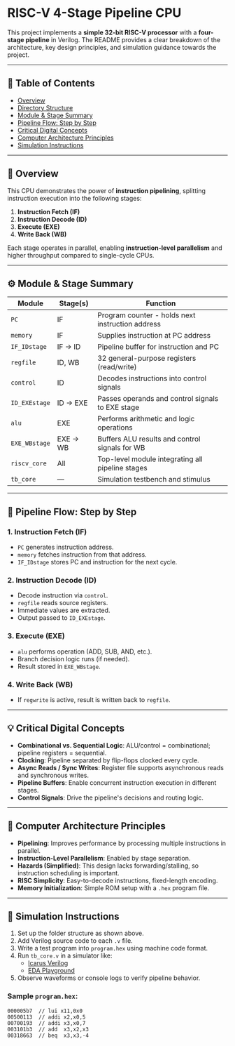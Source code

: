 # RISC-V 4-Stage Pipeline CPU

This project implements a **simple 32-bit RISC-V processor** with a **four-stage pipeline** in Verilog. The README provides a clear breakdown of the architecture, key design principles, and simulation guidance towards the project.

---

## 📑 Table of Contents

- [Overview](#overview)
- [Directory Structure](#directory-structure)
- [Module & Stage Summary](#module--stage-summary)
- [Pipeline Flow: Step by Step](#pipeline-flow-step-by-step)
- [Critical Digital Concepts](#critical-digital-concepts)
- [Computer Architecture Principles](#computer-architecture-principles)
- [Simulation Instructions](#simulation-instructions)

---

## 🔧 Overview

This CPU demonstrates the power of **instruction pipelining**, splitting instruction execution into the following stages:

1. **Instruction Fetch (IF)**
2. **Instruction Decode (ID)**
3. **Execute (EXE)**
4. **Write Back (WB)**

Each stage operates in parallel, enabling **instruction-level parallelism** and higher throughput compared to single-cycle CPUs.

---
## ⚙️ Module & Stage Summary

| Module        | Stage(s)      | Function                                                |
|---------------|---------------|----------------------------------------------------------|
| `PC`          | IF            | Program counter - holds next instruction address         |
| `memory`      | IF            | Supplies instruction at PC address                       |
| `IF_IDstage`  | IF → ID       | Pipeline buffer for instruction and PC                   |
| `regfile`     | ID, WB        | 32 general-purpose registers (read/write)                |
| `control`     | ID            | Decodes instructions into control signals                |
| `ID_EXEstage` | ID → EXE      | Passes operands and control signals to EXE stage         |
| `alu`         | EXE           | Performs arithmetic and logic operations                 |
| `EXE_WBstage` | EXE → WB      | Buffers ALU results and control signals for WB           |
| `riscv_core`  | All           | Top-level module integrating all pipeline stages         |
| `tb_core`     | —             | Simulation testbench and stimulus                        |

---

## 🔄 Pipeline Flow: Step by Step

### 1. **Instruction Fetch (IF)**
- `PC` generates instruction address.
- `memory` fetches instruction from that address.
- `IF_IDstage` stores PC and instruction for the next cycle.

### 2. **Instruction Decode (ID)**
- Decode instruction via `control`.
- `regfile` reads source registers.
- Immediate values are extracted.
- Output passed to `ID_EXEstage`.

### 3. **Execute (EXE)**
- `alu` performs operation (ADD, SUB, AND, etc.).
- Branch decision logic runs (if needed).
- Result stored in `EXE_WBstage`.

### 4. **Write Back (WB)**
- If `regwrite` is active, result is written back to `regfile`.

---

## 💡 Critical Digital Concepts

- **Combinational vs. Sequential Logic**: ALU/control = combinational; pipeline registers = sequential.
- **Clocking**: Pipeline separated by flip-flops clocked every cycle.
- **Async Reads / Sync Writes**: Register file supports asynchronous reads and synchronous writes.
- **Pipeline Buffers**: Enable concurrent instruction execution in different stages.
- **Control Signals**: Drive the pipeline's decisions and routing logic.

---

## 🧠 Computer Architecture Principles

- **Pipelining**: Improves performance by processing multiple instructions in parallel.
- **Instruction-Level Parallelism**: Enabled by stage separation.
- **Hazards (Simplified)**: This design lacks forwarding/stalling, so instruction scheduling is important.
- **RISC Simplicity**: Easy-to-decode instructions, fixed-length encoding.
- **Memory Initialization**: Simple ROM setup with a `.hex` program file.

---

## 🧪 Simulation Instructions

1. Set up the folder structure as shown above.
2. Add Verilog source code to each `.v` file.
3. Write a test program into `program.hex` using machine code format.
4. Run `tb_core.v` in a simulator like:
   - [Icarus Verilog](http://iverilog.icarus.com/)
   - [EDA Playground](https://www.edaplayground.com/)
5. Observe waveforms or console logs to verify pipeline behavior.

### Sample `program.hex`:
```text
000005b7  // lui x11,0x0
00500113  // addi x2,x0,5
00700193  // addi x3,x0,7
003101b3  // add  x3,x2,x3
00318663  // beq  x3,x3,-4

